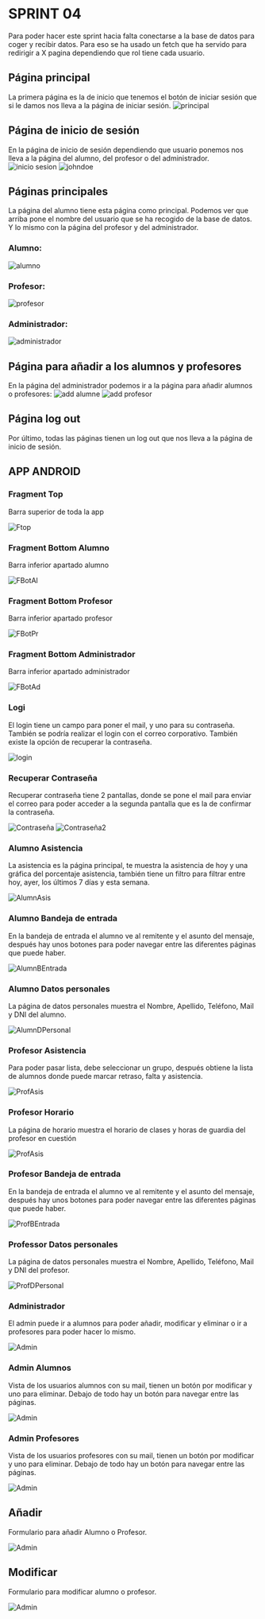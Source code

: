 # SPRINT 04
Para poder hacer este sprint hacia falta conectarse a la base de datos para coger y recibir datos. Para eso se ha usado un fetch que ha servido para redirigir a X pagina dependiendo que rol tiene cada usuario.

## Página principal
La primera página es la de inicio que tenemos el botón de iniciar sesión que si le damos nos lleva a la página de iniciar sesión.
![principal](DAW/imgDAW/principal.png)

## Página de inicio de sesión
En la página de inicio de sesión dependiendo que usuario ponemos nos lleva a la página del alumno, del profesor o del administrador.
![inicio sesion](DAW/imgDAW/Screenshot_1.png)
![johndoe](DAW/imgDAW/johndoe.png)

## Páginas principales
La página del alumno tiene esta página como principal. Podemos ver que arriba pone el nombre del usuario que se ha recogido de la base de datos. Y lo mismo con la página del profesor y del administrador.
### Alumno:
![alumno](DAW/imgDAW/Screenshot_3.png)
### Profesor:
![profesor](DAW/imgDAW/Screenshot_4.png)
### Administrador:
![administrador](DAW/imgDAW/Screenshot_5.png)

## Página para añadir a los alumnos y profesores
En la página del administrador podemos ir a la página para añadir alumnos o profesores:
![add alumne](DAW/imgDAW/Screenshot_6.png)
![add profesor](DAW/imgDAW/Screenshot_7.png)

## Página log out
Por último, todas las páginas tienen un log out que nos lleva a la página de inicio de sesión.

## APP ANDROID

### Fragment Top
Barra superior de toda la app
  
![Ftop](./DAM/imatges/FTop.png)

### Fragment Bottom Alumno
Barra inferior apartado alumno
  
![FBotAl](./DAM/imatges/FBAl.png)

### Fragment Bottom Profesor
Barra inferior apartado profesor
  
![FBotPr](./DAM/imatges/FBPr.png)

### Fragment Bottom Administrador
Barra inferior apartado administrador
  
![FBotAd](./DAM/imatges/FBAd.png)

### Logi
El login tiene un campo para poner el mail, y uno para su contraseña. También se podría realizar el login con el correo corporativo. También existe la opción de recuperar la contraseña.
  
![login](./DAM/imatges/login.png)

### Recuperar Contraseña
Recuperar contraseña tiene 2 pantallas, donde se pone el mail para enviar el correo para poder acceder a la segunda pantalla que es la de confirmar la contraseña. 

![Contraseña](./DAM/imatges/contra1.png)
![Contraseña2](./DAM/imatges/contra2.png)

### Alumno Asistencia
La asistencia es la página principal, te muestra la asistencia de hoy y una gráfica del porcentaje asistencia, también tiene un filtro para filtrar entre hoy, ayer, los últimos 7 días y esta semana.

![AlumnAsis](./DAM/imatges/AlumnAsis.png)

### Alumno Bandeja de entrada
En la bandeja de entrada el alumno ve al remitente y el asunto del mensaje, después hay unos botones para poder navegar entre las diferentes páginas que puede haber.

![AlumnBEntrada](./DAM/imatges/AlumnBEntrada.png)

### Alumno Datos personales
La página de datos personales muestra el Nombre, Apellido, Teléfono, Mail y DNI del alumno.

![AlumnDPersonal](./DAM/imatges/AlumnDPersonal.png)

### Profesor Asistencia
Para poder pasar lista, debe seleccionar un grupo, después obtiene la lista de alumnos donde puede marcar retraso, falta y asistencia.

![ProfAsis](./DAM/imatges/ProfAsis.png)

### Profesor Horario
La página de horario muestra el horario de clases y horas de guardia del profesor en cuestión

![ProfAsis](./DAM/imatges/ProfHorari.png)

### Profesor Bandeja de entrada
En la bandeja de entrada el alumno ve al remitente y el asunto del mensaje, después hay unos botones para poder navegar entre las diferentes páginas que puede haber.

![ProfBEntrada](./DAM/imatges/ProfBEntrada.png)

### Professor Datos personales
La página de datos personales muestra el Nombre, Apellido, Teléfono, Mail y DNI del profesor.

![ProfDPersonal](./DAM/imatges/ProfDPersonal.png)

### Administrador
El admin puede ir a alumnos para poder añadir, modificar y eliminar o ir a profesores para poder hacer lo mismo.

![Admin](./DAM/imatges/Admin.png)

### Admin Alumnos
Vista de los usuarios alumnos con su mail, tienen un botón por modificar y uno para eliminar. Debajo de todo hay un botón para navegar entre las páginas.

![Admin](./DAM/imatges/AdminAlumn.png)

### Admin Profesores
Vista de los usuarios profesores con su mail, tienen un botón por modificar y uno para eliminar. Debajo de todo hay un botón para navegar entre las páginas.

![Admin](./DAM/imatges/AdminProf.png)

## Añadir
Formulario para añadir Alumno o Profesor.

![Admin](./DAM/imatges/AdminAfe.png)

## Modificar
Formulario para modificar alumno o profesor.

![Admin](./DAM/imatges/AdminMod.png)
